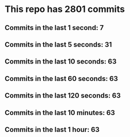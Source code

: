 # This repo has 2801 commits

## Commits in the last 1 second: 7
## Commits in the last 5 seconds: 31
## Commits in the last 10 seconds: 63
## Commits in the last 60 seconds: 63
## Commits in the last 120 seconds: 63
## Commits in the last 10 minutes: 63
## Commits in the last 1 hour: 63
